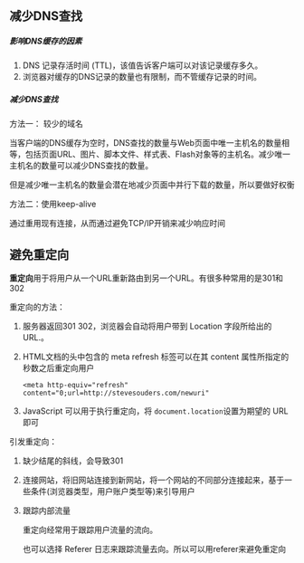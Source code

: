 ## 减少DNS查找

##### 影响DNS缓存的因素

1. DNS 记录存活时间 (TTL)，该值告诉客户端可以对该记录缓存多久。
2. 浏览器对缓存的DNS记录的数量也有限制，而不管缓存记录的时间。



##### 减少DNS查找

方法一： 较少的域名

当客户端的DNS缓存为空时，DNS查找的数量与Web页面中唯一主机名的数量相等，包括页面URL、图片、脚本文件、样式表、Flash对象等的主机名。减少唯一主机名的数量可以减少DNS查找的数量。

但是减少唯一主机名的数量会潜在地减少页面中并行下载的数量，所以要做好权衡

方法二：使用keep-alive 

通过重用现有连接，从而通过避免TCP/IP开销来减少响应时间



## 避免重定向

**重定向**用于将用户从一个URL重新路由到另一个URL。有很多种常用的是301和302

重定向的方法：

1. 服务器返回301 302，浏览器会自动将用户带到 Location 字段所给出的URL.。

2. HTML文档的头中包含的 meta refresh 标签可以在其 content 属性所指定的秒数之后重定向用户

   `<meta http-equiv="refresh" content="0;url=http://stevesouders.com/newuri"`

3. JavaScript 可以用于执行重定向，将 `document.location`设置为期望的 URL 即可



引发重定向：

1. 缺少结尾的斜线，会导致301

2. 连接网站，将旧网站连接到新网站，将一个网站的不同部分连接起来，基于一些条件(浏览器类型，用户账户类型等)来引导用户

3. 跟踪内部流量

   重定向经常用于跟踪用户流量的流向。

   也可以选择 Referer 日志来跟踪流量去向。所以可以用referer来避免重定向
